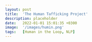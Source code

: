 ```yaml
---
layout: post
title:  'The Human Tafficking Project'
description: placeholder
date:   2022-01-01 15:01:35 +0300
image:  '/images/humin.png'
tags:   [Human in the Loop, NLP]
---
```

